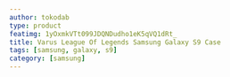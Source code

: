 ```yaml
---
author: tokodab
type: product
featimg: 1yOxmkVTt099JDQNDudho1eK5qVQ1dRt_
title: Varus League Of Legends Samsung Galaxy S9 Case
tags: [samsung, galaxy, s9]
category: [samsung]
---
```

